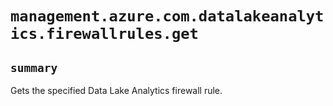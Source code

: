 # `management.azure.com.datalakeanalytics.firewallrules.get`

## `summary`
Gets the specified Data Lake Analytics firewall rule.


